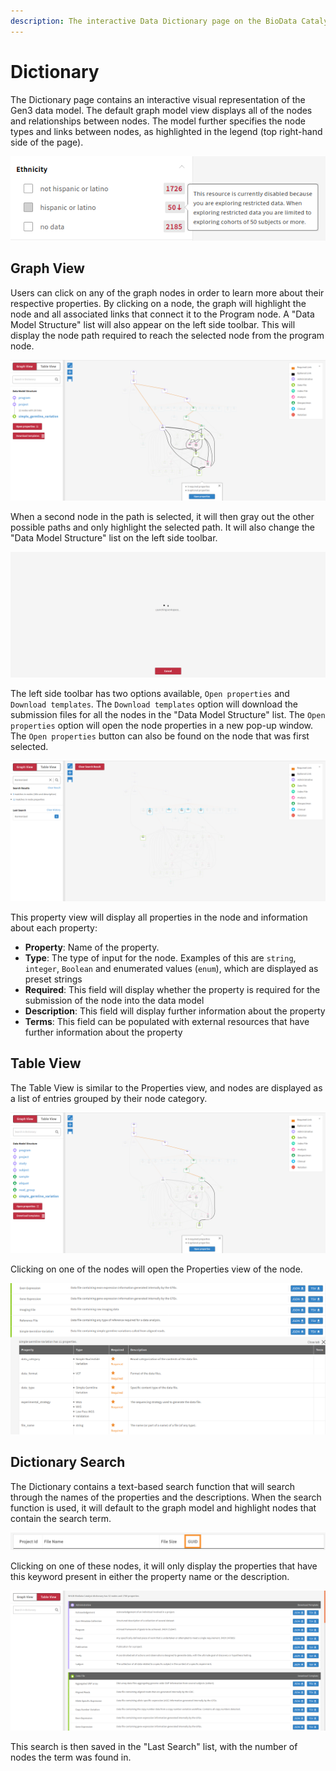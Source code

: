 ```yaml
---
description: The interactive Data Dictionary page on the BioData Catalyst Gen3 platform
---
```


# Dictionary

The Dictionary page contains an interactive visual representation of the Gen3 data model. The default graph model view displays all of the nodes and relationships between nodes. The model further specifies the node types and links between nodes, as highlighted in the legend \(top right-hand side of the page\).

![The default view of the interactive Gen3 Data Dictionary.](../../.gitbook/assets/image%20%2820%29.png)

## Graph View

Users can click on any of the graph nodes in order to learn more about their respective properties. By clicking on a node,  the graph will highlight the node and all associated links that connect it to the Program node. A "Data Model Structure" list will also appear on the left side toolbar. This will display the node path required to reach the selected node from the program node.

![An example of a node being selected in the interactive graph view](../../.gitbook/assets/image%20%285%29.png)

When a second node in the path is selected, it will then gray out the other possible paths and only highlight the selected path. It will also change the "Data Model Structure" list on the left side toolbar.

![An example of a second node being selected in the path of the first selected node.](../../.gitbook/assets/image%20%2815%29.png)

The left side toolbar has two options available, `Open properties` and `Download templates`. The `Download templates` option will download the submission files for all the nodes in the "Data Model Structure" list. The `Open properties` option will open the node properties in a new pop-up window. The `Open properties` button can also be found on the node that was first selected.

![A node&apos;s property window.](../../.gitbook/assets/image%20%2827%29.png)

This property view will display all properties in the node and information about each property:

* **Property**: Name of the property.
* **Type**: The type of input for the node. Examples of this are `string`, `integer`, `Boolean` and enumerated values \(`enum`\), which are displayed as preset strings
* **Required**: This field will display whether the property is required for the submission of the node into the data model
* **Description**: This field will display further information about the property
* **Terms**: This field can be populated with external resources that have further information about the property

## Table View

The Table View is similar to the Properties view, and nodes are displayed as a list of entries grouped by their node category.

![Table View of the Gen3 Data Dictionary.](../../.gitbook/assets/image%20%2813%29.png)

Clicking on one of the nodes will open the Properties view of the node.

![Opening the Properties in the Table View format](../../.gitbook/assets/image%20%2831%29.png)

## Dictionary Search

The Dictionary contains a text-based search function that will search through the names of the properties and the descriptions. When the search function is used, it will default to the graph model and highlight nodes that contain the search term.

![An example search for the term &quot;Harmonized&quot;](../../.gitbook/assets/image%20%2829%29.png)

Clicking on one of these nodes, it will only display the properties that have this keyword present in either the property name or the description.

![The Laboratory Results node with only properties that contain the term &quot;Harmonized&quot;.](../../.gitbook/assets/image%20%2812%29.png)

This search is then saved in the "Last Search" list, with the number of nodes the term was found in.

